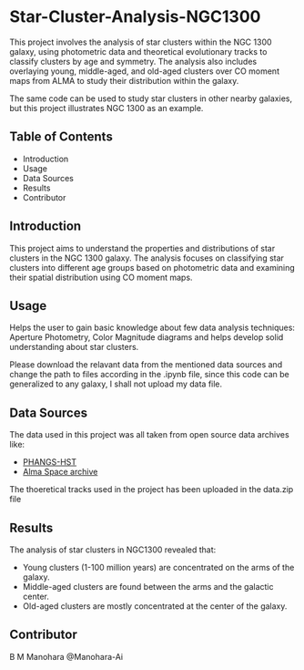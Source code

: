 # Star-Cluster-Analysis-NGC1300

This project involves the analysis of star clusters within the NGC 1300 galaxy, using photometric data and theoretical evolutionary tracks to classify clusters by age and symmetry. The analysis also includes overlaying young, middle-aged, and old-aged clusters over CO moment maps from ALMA to study their distribution within the galaxy.

The same code can be used to study star clusters in other nearby galaxies, but this project illustrates NGC 1300 as an example.

## Table of Contents

- Introduction
- Usage
- Data Sources
- Results
- Contributor

## Introduction

This project aims to understand the properties and distributions of star clusters in the NGC 1300 galaxy. The analysis focuses on classifying star clusters into different age groups based on photometric data and examining their spatial distribution using CO moment maps.

## Usage

Helps the user to gain basic knowledge about few data analysis techniques: Aperture Photometry, Color Magnitude diagrams and helps develop solid understanding about star clusters. 

Please download the relavant data from the mentioned data sources and change the path to files according in the .ipynb file, since this code can be generalized to any galaxy, I shall not upload my data file.

## Data Sources

The data used in this project was all taken from open source data archives like:
- [PHANGS-HST](https://archive.stsci.edu/hlsp/phangs/phangs-hst)
- [Alma Space archive](https://www.canfar.net/storage/vault/list/phangs/RELEASES/PHANGS-ALMA/by_galaxy)

The thoeretical tracks used in the project has been uploaded in the data.zip file

## Results

The analysis of star clusters in NGC1300 revealed that:

- Young clusters (1-100 million years) are concentrated on the arms of the galaxy.
- Middle-aged clusters are found between the arms and the galactic center.
- Old-aged clusters are mostly concentrated at the center of the galaxy.

## Contributor
B M Manohara @Manohara-Ai
